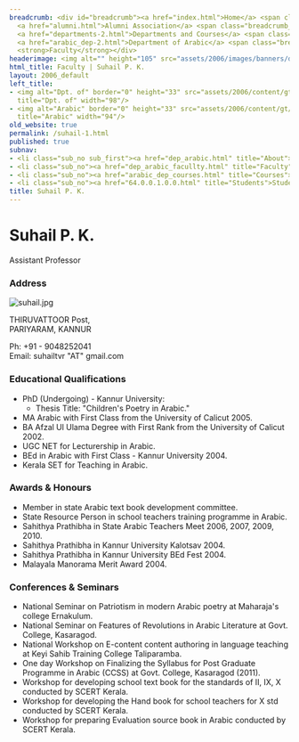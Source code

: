 ```yaml
---
breadcrumb: <div id="breadcrumb"><a href="index.html">Home</a> <span class="breadcrumb_spacer">&gt;</span>
  <a href="alumni.html">Alumni Association</a> <span class="breadcrumb_spacer">&gt;</span>
  <a href="departments-2.html">Departments and Courses</a> <span class="breadcrumb_spacer">&gt;</span>
  <a href="arabic_dep-2.html">Department of Arabic</a> <span class="breadcrumb_spacer">&gt;</span>
  <strong>Faculty</strong></div>
headerimage: <img alt="" height="105" src="assets/2006/images/banners/departments.jpg" width="472"/>
html_title: Faculty | Suhail P. K.
layout: 2006_default
left_title:
- <img alt="Dpt. of" border="0" height="33" src="assets/2006/content/gt/fcb6421c7c62628408190d4ca84029e5.png"
  title="Dpt. of" width="98"/>
- <img alt="Arabic" border="0" height="33" src="assets/2006/content/gt/83ba9520636a6c88ee0211fdd79d5845.png"
  title="Arabic" width="94"/>
old_website: true
permalink: /suhail-1.html
published: true
subnav:
- <li class="sub_no sub_first"><a href="dep_arabic.html" title="About">About</a></li>
- <li class="sub_no"><a href="dep_arabic_facullty.html" title="Faculty">Faculty</a></li>
- <li class="sub_no"><a href="arabic_dep_courses.html" title="Courses">Courses</a></li>
- <li class="sub_no"><a href="64.0.0.1.0.0.html" title="Students">Students</a></li>
title: Suhail P. K.
---
```


# Suhail P. K.

Assistant Professor

### Address

![suhail.jpg](assets/2006/content/assets/2006/images/510875618af75d2058935d3a5d2a821f.jpg)

THIRUVATTOOR Post,  
PARIYARAM, KANNUR  
  
Ph: +91 - 9048252041  
Email: suhailtvr "AT" gmail.com

### Educational Qualifications

  * PhD (Undergoing) - Kannur University:
    * Thesis Title: "Children's Poetry in Arabic."
  * MA Arabic with First Class from the University of Calicut 2005.
  * BA Afzal Ul Ulama Degree with First Rank from the University of Calicut 2002.
  * UGC NET for Lecturership in Arabic.
  * BEd in Arabic with First Class - Kannur University 2004.
  * Kerala SET for Teaching in Arabic.

### Awards & Honours

  * Member in state Arabic text book development committee.
  * State Resource Person in school teachers training programme in Arabic.
  * Sahithya Prathibha in State Arabic Teachers Meet 2006, 2007, 2009, 2010.
  * Sahithya Prathibha in Kannur University Kalotsav 2004.
  * Sahithya Prathibha in Kannur University BEd Fest 2004.
  * Malayala Manorama Merit Award 2004.

### Conferences & Seminars

  * National Seminar on Patriotism in modern Arabic poetry at Maharaja's college Ernakulum.
  * National Seminar on Features of Revolutions in Arabic Literature at Govt. College, Kasaragod.
  * National Workshop on E-content content authoring in language teaching at Keyi Sahib Training College Taliparamba.
  * One day Workshop on Finalizing the Syllabus for Post Graduate Programme in Arabic (CCSS) at Govt. College, Kasaragod (2011).
  * Workshop for developing school text book for the standards of II, IX, X conducted by SCERT Kerala.
  * Workshop for developing the Hand book for school teachers for X std conducted by SCERT Kerala.
  * Workshop for preparing Evaluation source book in Arabic conducted by SCERT Kerala.